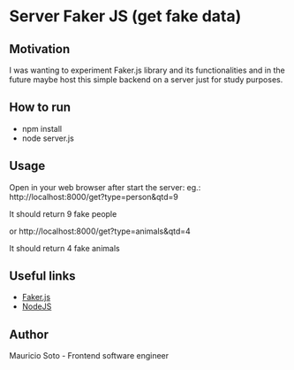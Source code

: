 # Server Faker JS (get fake data)

## Motivation

I was wanting to experiment Faker.js library and its functionalities and in the future maybe host this simple backend on a server just for study purposes.

## How to run

- npm install
- node server.js

## Usage

Open in your web browser after start the server:
eg.: http://localhost:8000/get?type=person&qtd=9

It should return 9 fake people

or http://localhost:8000/get?type=animals&qtd=4

It should return 4 fake animals

## Useful links

- [Faker.js](https://fakerjs.dev/)
- [NodeJS](https://nodejs.org/api/url.html#url_url_format_urlobject)

## Author

Mauricio Soto - Frontend software engineer
